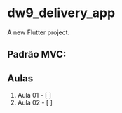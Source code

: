# dw9_delivery_app

A new Flutter project.

## Padrão MVC:

## Aulas
 1. Aula 01 - [ ]
 2. Aula 02 - [ ]


